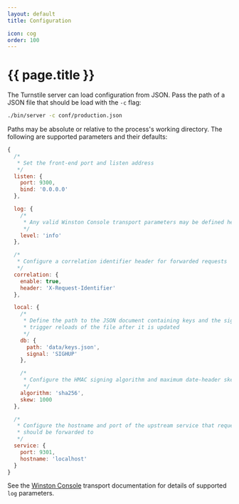 ```yaml
---
layout: default
title: Configuration

icon: cog
order: 100
---
```


# {{ page.title }}

The Turnstile server can load configuration from JSON. Pass the path of a JSON file that should be load with the `-c` flag:

```bash
./bin/server -c conf/production.json
```

Paths may be absolute or relative to the process's working directory. The following are supported parameters and their defaults:

```javascript
{
  /*
   * Set the front-end port and listen address
   */
  listen: {
    port: 9300,
    bind: '0.0.0.0'
  },

  log: {
    /*
     * Any valid Winston Console transport parameters may be defined here
     */
    level: 'info'
  },

  /*
   * Configure a correlation identifier header for forwarded requests
   */
  correlation: {
    enable: true,
    header: 'X-Request-Identifier'
  },

  local: {
    /*
     * Define the path to the JSON document containing keys and the signal that should
     * trigger reloads of the file after it is updated
     */
    db: {
      path: 'data/keys.json',
      signal: 'SIGHUP'
    },

    /*
     * Configure the HMAC signing algorithm and maximum date-header skew
     */
    algorithm: 'sha256',
    skew: 1000
  },

  /*
   * Configure the hostname and port of the upstream service that requests
   * should be forwarded to
   */
  service: {
    port: 9301,
    hostname: 'localhost'
  }
}
```

See the [Winston Console](https://github.com/winstonjs/winston/blob/master/docs/transports.md#console-transport) transport documentation for details of supported `log` parameters.
